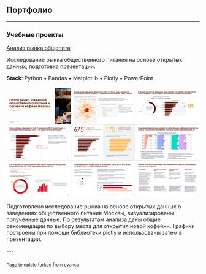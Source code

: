 ## Портфолио

---

### Учебные проекты

[Анализ рынка общепита](/sample_page)
<p>Исследование рынка общественного питания на основе открытых данных, подготовка презентации.</p>
<p><b>Stack</b>: Python • Pandas • Matplotlib • Plotly • PowerPoint
<br><br>
<img src="images/project1_thumbnail.png?raw=true"/>
<p>Подготовлено исследование рынка на основе открытых данных о заведениях общественного питания Москвы, визуализированы полученные данные. По результатам анализа даны общие рекомендации по выбору места для открытия новой кофейни. Графики построены при помощи библиотеки plotly и использованы затем в презентации.</p> 
---



<p><sub>Page template forked from <a href="https://github.com/evanca/quick-portfolio">evanca</a></sub></p>
<!-- Remove above link if you don't want to attibute -->
